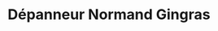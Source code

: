 ---
title: "Dépanneur Normand Gingras"
url: /saint-raymond/depanneur-normand-gingras/
shop: Lebensmittel
---